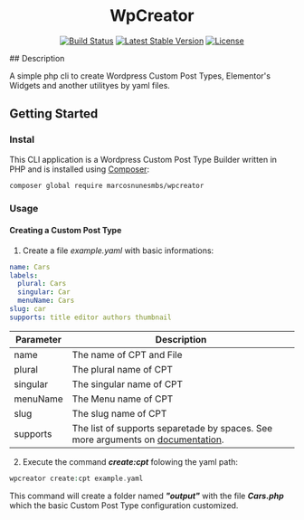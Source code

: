 <h1 align="center">WpCreator</h1>
<p align="center">
    <!-- <img alt="Preview" src="/art/preview.png"> -->
	<p align="center">
		<a href="https://github.com/marcosnunesmbs/wpcreator/actions"><img alt="Build Status" src="https://github.com/marcosnunesmbs/wpcreator/workflows/CI/badge.svg"></a>
		<a href="//packagist.org/packages/marcosnunesmbs/wpcreator"><img alt="Latest Stable Version" src="https://poser.pugx.org/marcosnunesmbs/wpcreator/v"></a>
		<a href="//packagist.org/packages/marcosnunesmbs/wpcreator"><img alt="License" src="https://poser.pugx.org/marcosnunesmbs/wpcreator/license"></a>
	</p>
</p>
## Description

A simple php cli to create Wordpress Custom Post Types, Elementor's Widgets and another utilityes by yaml files.

## Getting Started

### Instal
This CLI application is a Wordpress Custom Post Type Builder written in PHP and is installed using [Composer](https://getcomposer.org/):

``` bash
composer global require marcosnunesmbs/wpcreator
```

### Usage

#### Creating a Custom Post Type

1. Create a file *example.yaml* with basic informations:

``` yaml
name: Cars
labels:
  plural: Cars
  singular: Car
  menuName: Cars
slug: car
supports: title editor authors thumbnail

```
|Parameter | Description|
| -------- | ---------- |
name | The name of CPT and File
plural | The plural name of CPT
singular | The singular name of CPT
menuName | The Menu name of CPT
slug | The slug name of CPT
supports | The list of supports separetade by spaces. See more arguments on [documentation](https://developer.wordpress.org/reference/functions/register_post_type/#supports).


2. Execute the command __*create:cpt*__ folowing the yaml path:

```php
wpcreator create:cpt example.yaml
```

This command will create a folder named __*"output"*__ with the file __*Cars.php*__ which the basic Custom Post Type configuration customized.